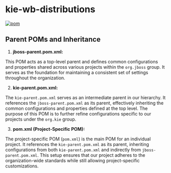# kie-wb-distributions

<a href="https://ibb.co/SJ5vFYz"><img src="https://i.ibb.co/d7jK8CR/pom.png" alt="pom" border="0"></a>

## Parent POMs and Inheritance

1. <b>jboss-parent.pom.xml:</b>

This POM acts as a top-level parent and defines common configurations and properties shared across various projects within the `org.jboss` group.
It serves as the foundation for maintaining a consistent set of settings throughout the organization.

2. <b>kie-parent.pom.xml:</b>

The `kie-parent.pom.xml` serves as an intermediate parent in our hierarchy.
It references the `jboss-parent.pom.xml` as its parent, effectively inheriting the common configurations and properties defined at the top level.
The purpose of this POM is to further refine configurations specific to our projects under the `org.kie` group.

3. <b>pom.xml (Project-Specific POM):</b>

The project-specific POM (`pom.xml`) is the main POM for an individual project.
It references the `kie-parent.pom.xml` as its parent, inheriting configurations from both `kie-parent.pom.xml` and indirectly from `jboss-parent.pom.xml`.
This setup ensures that our project adheres to the organization-wide standards while still allowing project-specific customizations.
